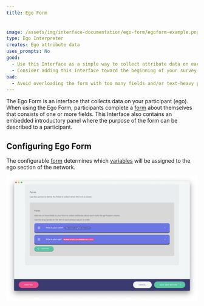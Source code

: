 ```yaml
---
title: Ego Form


image: /assets/img/interface-documentation/ego-form/egoform-example.png
type: Ego Interpreter
creates: Ego attribute data
uses_prompts: No
good:
  - Use this Interface as a simple way to collect attribute data on each participant in your study.
  - Consider adding this Interface toward the beginning of your survey to capture data on your participant before asking them to provide data on the individuals in their network.
bad: 
  - Avoid overloading the form with too many fields and/or text-heavy prompts which make the Interface burdensome to complete.
---
```


The Ego Form is an interface that collects data on your participant (ego). When using the Ego Form, participants complete a [form](../_key-concepts/forms.md) about themselves that consists of one or more fields. This Interface also contains an embedded introductory panel where the purpose of the form can be described to a participant.

## Configuring Ego Form

The configurable [form](../_key-concepts/forms.md) determines which [variables](../_reference/variable-types.md) will be assigned to the ego section of the network.

![Image](/assets/img/interface-documentation/ego-form/architect-ego-form.png)
